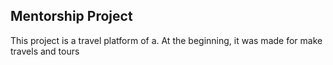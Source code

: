 <h2>Mentorship Project</h2> 
<p>
    This project is a travel platform of a. At the beginning, it was made for make travels and tours
</p>


